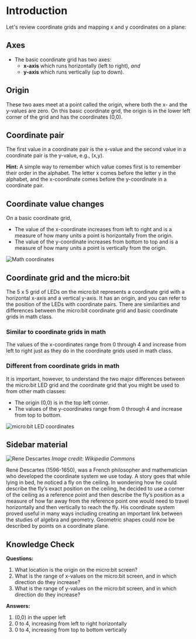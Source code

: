 # Introduction

Let's review coordinate grids and mapping x and y coordinates on a plane:

## Axes
* The basic coordinate grid has two axes:
	* **x-axis** which runs horizontally (left to right), *and*
	* **y-axis** which runs vertically (up to down).
	
## Origin

These two axes meet at a point called the origin, where both the x- and the y-values are zero. On this basic coordinate grid, the origin is in the lower left corner of the grid and has the coordinates (0,0).
	
## Coordinate pair
The first value in a coordinate pair is the x-value and the second value in a coordinate pair is the y-value, e.g., (x,y).

**Hint:** A simple way to remember which value comes first is to remember their order in the alphabet. The letter x comes before the letter y in the alphabet, and the x-coordinate comes before the y-coordinate in a coordinate pair.
	
## Coordinate value changes
On a basic coordinate grid,

* The value of the x-coordinate increases from left to right and is a measure of how many units a point is horizontally from the origin.
* The value of the y-coordinate increases from bottom to top and is a measure of how many units a point is vertically from the origin.
	
![Math coordinates](/static/courses/csintro/coordinates/math-coords.png)

## Coordinate grid and the micro:bit

The 5 x 5 grid of LEDs on the micro:bit represents a coordinate grid with a horizontal x-axis and a vertical y-axis. It has an origin, and you can refer to the position of the LEDs with coordinate pairs. There are similarities and differences between the micro:bit coordinate grid and basic coordinate grids in math class.

### Similar to coordinate grids in math
The values of the x-coordinates range from 0 through 4 and increase from left to right just as they do in the coordinate grids used in math class.

### Different from coordinate grids in math
	
It is important, however, to understand the two major differences between the micro:bit LED grid and the coordinate grid that you might be used to from other math classes:

* The origin (0,0) is in the top left corner.
* The values of the y-coordinates range from 0 through 4 and increase from top to bottom.

![micro:bit LED coordinates](/static/courses/csintro/coordinates/microbit-led-coords.png)

## Sidebar material

![Rene Descartes](/static/courses/csintro/coordinates/rene-descartes.jpg)
_Image credit: Wikipedia Commons_

René Descartes (1596-1650), was a French philosopher and mathematician who developed the coordinate system we use today. A story goes that while lying in bed, he noticed a fly on the ceiling. In wondering how he could describe the fly’s exact position on the ceiling, he decided to use a corner of the ceiling as a reference point and then describe the fly’s position as a measure of how far away from the reference point one would need to travel horizontally and then vertically to reach the fly. His coordinate system proved useful in many ways including creating an important link between the studies of algebra and geometry. Geometric shapes could now be described by points on a coordinate plane.

## Knowledge Check

**Questions:**

1. What location is the origin on the micro:bit screen?
2. What is the range of x-values on the micro:bit screen, and in which direction do they increase?
3. What is the range of y-values on the micro:bit screen, and in which direction do they increase?

**Answers:**

1. (0,0) in the upper left
2. 0 to 4, increasing from left to right horizontally
3. 0 to 4, increasing from top to bottom vertically
